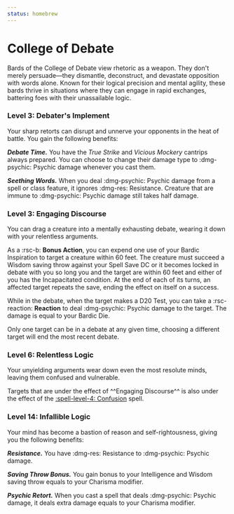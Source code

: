 ```yaml
---
status: homebrew
---
```


# College of Debate

Bards of the College of Debate view rhetoric as a weapon. They don't merely persuade—they dismantle, deconstruct, and devastate opposition with words alone. Known for their logical precision and mental agility, these bards thrive in situations where they can engage in rapid exchanges, battering foes with their unassailable logic.

### Level 3: Debater's Implement

Your sharp retorts can disrupt and unnerve your opponents in the heat of battle. You gain the following benefits:

***Debate Time.*** You have the *True Strike* and *Vicious Mockery* cantrips always prepared. You can choose to change their damage type to :dmg-psychic: Psychic damage whenever you cast them.

***Seething Words.*** When you deal :dmg-psychic: Psychic damage from a spell or class feature, it ignores :dmg-res: Resistance. Creature that are immune to :dmg-psychic: Psychic damage still takes half damage. 

### Level 3: Engaging Discourse

You can drag a creature into a mentally exhausting debate, wearing it down with your relentless arguments.

As a :rsc-b: **Bonus Action**, you can expend one use of your Bardic Inspiration to target a creature within 60 feet. The creature must succeed a Wisdom saving throw against your Spell Save DC or it becomes locked in debate with you so long you and the target are within 60 feet and either of you has the Incapacitated condition. At the end of each of its turns, an affected target repeats the save, ending the effect on itself on a success.

While in the debate, when the target makes a D20 Test, you can take a :rsc-reaction: **Reaction** to deal :dmg-psychic: Psychic damage to the target. The damage is equal to your Bardic Die.

Only one target can be in a debate at any given time, choosing a different target will end the most recent debate.

### Level 6: Relentless Logic

Your unyielding arguments wear down even the most resolute minds, leaving them confused and vulnerable. 

Targets that are under the effect of ^^Engaging Discourse^^ is also under the effect of the [:spell-level-4: Confusion](../../spells/description/core/level-4.md#confusion) spell.

### Level 14: Infallible Logic

Your mind has become a bastion of reason and self-rightousness, giving you the following benefits:

***Resistance.*** You have :dmg-res: Resistance to :dmg-psychic: Psychic damage.

***Saving Throw Bonus.*** You gain bonus to your Intelligence and Wisdom saving throw equals to your Charisma modifier.

***Psychic Retort.*** When you cast a spell that deals :dmg-psychic: Psychic damage, it deals extra damage equals to your Charisma modifier.
